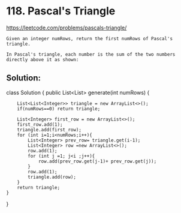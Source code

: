 # 118. Pascal's Triangle

https://leetcode.com/problems/pascals-triangle/

```
Given an integer numRows, return the first numRows of Pascal's triangle.

In Pascal's triangle, each number is the sum of the two numbers directly above it as shown:
```

## Solution:
class Solution {
    public List<List<Integer>> generate(int numRows) {
        
        List<List<Integer>> triangle = new ArrayList<>();
        if(numRows==0) return triangle;
        
        List<Integer> first_row = new ArrayList<>();
        first_row.add(1);
        triangle.add(first_row);
        for (int i=1;i<numRows;i++){
            List<Integer> prev_row= triangle.get(i-1);
            List<Integer> row =new ArrayList<>();
            row.add(1);
            for (int j =1; j<i ;j++){
                row.add(prev_row.get(j-1)+ prev_row.get(j));
            }
            row.add(1);
            triangle.add(row);
        }
        return triangle;
    }
}
